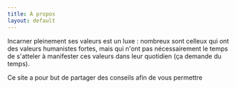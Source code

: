 ```yaml
---
title: À propos
layout: default
---
```

Incarner pleinement ses valeurs est un luxe : nombreux sont celleux qui ont des valeurs humanistes fortes, mais qui n'ont pas nécessairement le temps de s'atteler à manifester ces valeurs dans leur quotidien (ça demande du temps). 

Ce site a pour but de partager des conseils afin de vous permettre

